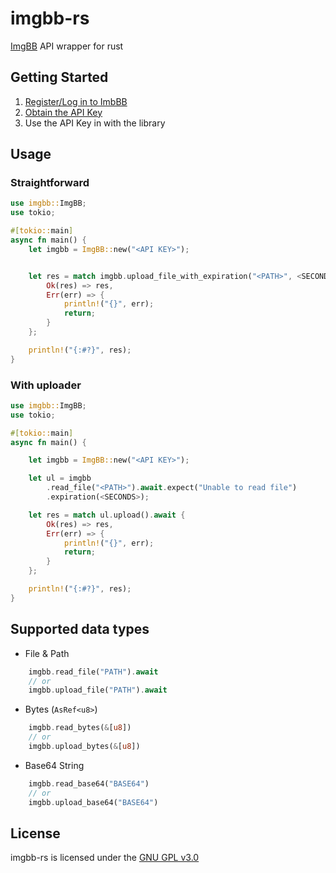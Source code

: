 # imgbb-rs

[ImgBB](https://imgbb.com/) API wrapper for rust

## Getting Started

1. [Register/Log in to ImbBB](https://imgbb.com/login)
2. [Obtain the API Key](https://api.imgbb.com)
3. Use the API Key in with the library

## Usage

### Straightforward

```rust
use imgbb::ImgBB;
use tokio;

#[tokio::main]
async fn main() {
    let imgbb = ImgBB::new("<API KEY>");


    let res = match imgbb.upload_file_with_expiration("<PATH>", <SECONDS>).await {
        Ok(res) => res,
        Err(err) => {
            println!("{}", err);
            return;
        }
    };

    println!("{:#?}", res);
}
```

### With uploader

```rust
use imgbb::ImgBB;
use tokio;

#[tokio::main]
async fn main() {

    let imgbb = ImgBB::new("<API KEY>");

    let ul = imgbb
        .read_file("<PATH>").await.expect("Unable to read file")
        .expiration(<SECONDS>);

    let res = match ul.upload().await {
        Ok(res) => res,
        Err(err) => {
            println!("{}", err);
            return;
        }
    };

    println!("{:#?}", res);
}
```

## Supported data types

- File & Path

```rust
    imgbb.read_file("PATH").await
    // or
    imgbb.upload_file("PATH").await
```

- Bytes (`AsRef<u8>`)

```rust
    imgbb.read_bytes(&[u8])
    // or 
    imgbb.upload_bytes(&[u8])
```

- Base64 String

```rust
    imgbb.read_base64("BASE64")
    // or
    imgbb.upload_base64("BASE64")
```


## License

imgbb-rs is licensed under the [GNU GPL v3.0](./LICENSE)
